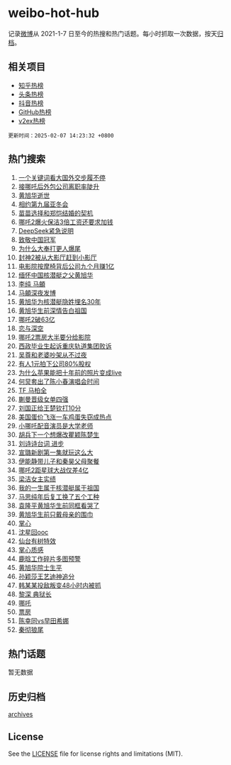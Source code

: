 # weibo-hot-hub

记录[微博](https://www.weibo.com)从 2021-1-7 日至今的热搜和热门话题。每小时抓取一次数据，按天[归档](archives)。

## 相关项目

- [知乎热榜](https://github.com/lonnyzhang423/zhihu-hot-hub)
- [头条热榜](https://github.com/lonnyzhang423/toutiao-hot-hub)
- [抖音热榜](https://github.com/lonnyzhang423/douyin-hot-hub)
- [GitHub热榜](https://github.com/lonnyzhang423/github-hot-hub)
- [v2ex热榜](https://github.com/lonnyzhang423/v2ex-hot-hub)


`更新时间：2025-02-07 14:23:32 +0800`

## 热门搜索

1. [一个关键词看大国外交步履不停](https://m.weibo.cn/search?containerid=100103type%3D1%26t%3D10%26q%3D%23%E4%B8%80%E4%B8%AA%E5%85%B3%E9%94%AE%E8%AF%8D%E7%9C%8B%E5%A4%A7%E5%9B%BD%E5%A4%96%E4%BA%A4%E6%AD%A5%E5%B1%A5%E4%B8%8D%E5%81%9C%23&stream_entry_id=51&isnewpage=1&extparam=seat%3D1%26pos%3D0%26cate%3D10103%26q%3D%2523%25E4%25B8%2580%25E4%25B8%25AA%25E5%2585%25B3%25E9%2594%25AE%25E8%25AF%258D%25E7%259C%258B%25E5%25A4%25A7%25E5%259B%25BD%25E5%25A4%2596%25E4%25BA%25A4%25E6%25AD%25A5%25E5%25B1%25A5%25E4%25B8%258D%25E5%2581%259C%2523%26filter_type%3Drealtimehot%26stream_entry_id%3D51%26c_type%3D51%26dgr%3D0%26display_time%3D1738909411%26pre_seqid%3D173890941124101125908123)
1. [接哪吒后外包公司离职率陡升](https://m.weibo.cn/search?containerid=100103type%3D1%26t%3D10%26q%3D%23%E6%8E%A5%E5%93%AA%E5%90%92%E5%90%8E%E5%A4%96%E5%8C%85%E5%85%AC%E5%8F%B8%E7%A6%BB%E8%81%8C%E7%8E%87%E9%99%A1%E5%8D%87%23&stream_entry_id=31&isnewpage=1&extparam=seat%3D1%26q%3D%2523%25E6%258E%25A5%25E5%2593%25AA%25E5%2590%2592%25E5%2590%258E%25E5%25A4%2596%25E5%258C%2585%25E5%2585%25AC%25E5%258F%25B8%25E7%25A6%25BB%25E8%2581%258C%25E7%258E%2587%25E9%2599%25A1%25E5%258D%2587%2523%26filter_type%3Drealtimehot%26flag%3D1%26c_type%3D31%26pos%3D0%26cate%3D5001%26realpos%3D1%26band_rank%3D1%26stream_entry_id%3D31%26dgr%3D0%26lcate%3D5001%26display_time%3D1738909411%26pre_seqid%3D173890941124101125908123)
1. [黄旭华逝世](https://m.weibo.cn/search?containerid=100103type%3D1%26t%3D10%26q%3D%23%E9%BB%84%E6%97%AD%E5%8D%8E%E9%80%9D%E4%B8%96%23&stream_entry_id=31&isnewpage=1&extparam=seat%3D1%26q%3D%2523%25E9%25BB%2584%25E6%2597%25AD%25E5%258D%258E%25E9%2580%259D%25E4%25B8%2596%2523%26filter_type%3Drealtimehot%26flag%3D16%26c_type%3D31%26pos%3D1%26cate%3D5001%26realpos%3D2%26band_rank%3D2%26stream_entry_id%3D31%26dgr%3D0%26lcate%3D5001%26display_time%3D1738909411%26pre_seqid%3D173890941124101125908123)
1. [相约第九届亚冬会](https://m.weibo.cn/search?containerid=100103type%3D1%26t%3D10%26q%3D%23%E7%9B%B8%E7%BA%A6%E7%AC%AC%E4%B9%9D%E5%B1%8A%E4%BA%9A%E5%86%AC%E4%BC%9A%23&stream_entry_id=31&isnewpage=1&extparam=seat%3D1%26q%3D%2523%25E7%259B%25B8%25E7%25BA%25A6%25E7%25AC%25AC%25E4%25B9%259D%25E5%25B1%258A%25E4%25BA%259A%25E5%2586%25AC%25E4%25BC%259A%2523%26filter_type%3Drealtimehot%26flag%3D1%26c_type%3D31%26pos%3D2%26cate%3D5001%26realpos%3D3%26band_rank%3D3%26stream_entry_id%3D31%26dgr%3D0%26lcate%3D5001%26display_time%3D1738909411%26pre_seqid%3D173890941124101125908123)
1. [苗苗选择和郑恺结婚的契机](https://m.weibo.cn/search?containerid=100103type%3D1%26t%3D10%26q%3D%E8%8B%97%E8%8B%97%E9%80%89%E6%8B%A9%E5%92%8C%E9%83%91%E6%81%BA%E7%BB%93%E5%A9%9A%E7%9A%84%E5%A5%91%E6%9C%BA&stream_entry_id=31&isnewpage=1&extparam=seat%3D1%26q%3D%25E8%258B%2597%25E8%258B%2597%25E9%2580%2589%25E6%258B%25A9%25E5%2592%258C%25E9%2583%2591%25E6%2581%25BA%25E7%25BB%2593%25E5%25A9%259A%25E7%259A%2584%25E5%25A5%2591%25E6%259C%25BA%26filter_type%3Drealtimehot%26flag%3D1%26c_type%3D31%26pos%3D3%26cate%3D5001%26realpos%3D4%26band_rank%3D4%26stream_entry_id%3D31%26dgr%3D0%26lcate%3D5001%26display_time%3D1738909411%26pre_seqid%3D173890941124101125908123)
1. [哪吒2爆火保洁3倍工资还要求加钱](https://m.weibo.cn/search?containerid=100103type%3D1%26t%3D10%26q%3D%23%E5%93%AA%E5%90%922%E7%88%86%E7%81%AB%E4%BF%9D%E6%B4%813%E5%80%8D%E5%B7%A5%E8%B5%84%E8%BF%98%E8%A6%81%E6%B1%82%E5%8A%A0%E9%92%B1%23&stream_entry_id=31&isnewpage=1&extparam=seat%3D1%26q%3D%2523%25E5%2593%25AA%25E5%2590%25922%25E7%2588%2586%25E7%2581%25AB%25E4%25BF%259D%25E6%25B4%25813%25E5%2580%258D%25E5%25B7%25A5%25E8%25B5%2584%25E8%25BF%2598%25E8%25A6%2581%25E6%25B1%2582%25E5%258A%25A0%25E9%2592%25B1%2523%26filter_type%3Drealtimehot%26flag%3D0%26c_type%3D31%26pos%3D4%26cate%3D5001%26realpos%3D5%26band_rank%3D5%26stream_entry_id%3D31%26dgr%3D0%26lcate%3D5001%26display_time%3D1738909411%26pre_seqid%3D173890941124101125908123)
1. [DeepSeek紧急说明](https://m.weibo.cn/search?containerid=100103type%3D1%26t%3D10%26q%3D%23DeepSeek%E7%B4%A7%E6%80%A5%E8%AF%B4%E6%98%8E%23&stream_entry_id=31&isnewpage=1&extparam=seat%3D1%26q%3D%2523DeepSeek%25E7%25B4%25A7%25E6%2580%25A5%25E8%25AF%25B4%25E6%2598%258E%2523%26filter_type%3Drealtimehot%26flag%3D2%26c_type%3D31%26pos%3D5%26cate%3D5001%26realpos%3D6%26band_rank%3D6%26stream_entry_id%3D31%26dgr%3D0%26lcate%3D5001%26display_time%3D1738909411%26pre_seqid%3D173890941124101125908123)
1. [致敬中国冠军](https://m.weibo.cn/search?containerid=100103type%3D1%26t%3D10%26q%3D%23%E8%87%B4%E6%95%AC%E4%B8%AD%E5%9B%BD%E5%86%A0%E5%86%9B%23&stream_entry_id=31&isnewpage=1&extparam=seat%3D1%26topic_ad%3D1%26q%3D%2523%25E8%2587%25B4%25E6%2595%25AC%25E4%25B8%25AD%25E5%259B%25BD%25E5%2586%25A0%25E5%2586%259B%2523%26filter_type%3Drealtimehot%26dgr%3D0%26c_type%3D31%26pos%3D6%26cate%3D5001%26band_rank%3D7%26is_ad_pos%3D1%26stream_entry_id%3D31%26adid%3D275579%26lcate%3D5001%26display_time%3D1738909411%26pre_seqid%3D173890941124101125908123)
1. [为什么大奉打更人爆尾](https://m.weibo.cn/search?containerid=100103type%3D1%26t%3D10%26q%3D%E4%B8%BA%E4%BB%80%E4%B9%88%E5%A4%A7%E5%A5%89%E6%89%93%E6%9B%B4%E4%BA%BA%E7%88%86%E5%B0%BE&stream_entry_id=31&isnewpage=1&extparam=seat%3D1%26q%3D%25E4%25B8%25BA%25E4%25BB%2580%25E4%25B9%2588%25E5%25A4%25A7%25E5%25A5%2589%25E6%2589%2593%25E6%259B%25B4%25E4%25BA%25BA%25E7%2588%2586%25E5%25B0%25BE%26filter_type%3Drealtimehot%26flag%3D2%26c_type%3D31%26pos%3D7%26cate%3D5001%26realpos%3D7%26band_rank%3D7%26stream_entry_id%3D31%26dgr%3D0%26lcate%3D5001%26display_time%3D1738909411%26pre_seqid%3D173890941124101125908123)
1. [封神2被从大影厅赶到小影厅](https://m.weibo.cn/search?containerid=100103type%3D1%26t%3D10%26q%3D%23%E5%B0%81%E7%A5%9E2%E8%A2%AB%E4%BB%8E%E5%A4%A7%E5%BD%B1%E5%8E%85%E8%B5%B6%E5%88%B0%E5%B0%8F%E5%BD%B1%E5%8E%85%23&stream_entry_id=31&isnewpage=1&extparam=seat%3D1%26q%3D%2523%25E5%25B0%2581%25E7%25A5%259E2%25E8%25A2%25AB%25E4%25BB%258E%25E5%25A4%25A7%25E5%25BD%25B1%25E5%258E%2585%25E8%25B5%25B6%25E5%2588%25B0%25E5%25B0%258F%25E5%25BD%25B1%25E5%258E%2585%2523%26filter_type%3Drealtimehot%26flag%3D2%26c_type%3D31%26pos%3D8%26cate%3D5001%26realpos%3D8%26band_rank%3D8%26stream_entry_id%3D31%26dgr%3D0%26lcate%3D5001%26display_time%3D1738909411%26pre_seqid%3D173890941124101125908123)
1. [电影院按摩椅背后公司九个月赚1亿](https://m.weibo.cn/search?containerid=100103type%3D1%26t%3D10%26q%3D%23%E7%94%B5%E5%BD%B1%E9%99%A2%E6%8C%89%E6%91%A9%E6%A4%85%E8%83%8C%E5%90%8E%E5%85%AC%E5%8F%B8%E4%B9%9D%E4%B8%AA%E6%9C%88%E8%B5%9A1%E4%BA%BF%23&stream_entry_id=31&isnewpage=1&extparam=seat%3D1%26q%3D%2523%25E7%2594%25B5%25E5%25BD%25B1%25E9%2599%25A2%25E6%258C%2589%25E6%2591%25A9%25E6%25A4%2585%25E8%2583%258C%25E5%2590%258E%25E5%2585%25AC%25E5%258F%25B8%25E4%25B9%259D%25E4%25B8%25AA%25E6%259C%2588%25E8%25B5%259A1%25E4%25BA%25BF%2523%26filter_type%3Drealtimehot%26flag%3D0%26c_type%3D31%26pos%3D9%26cate%3D5001%26realpos%3D9%26band_rank%3D9%26stream_entry_id%3D31%26dgr%3D0%26lcate%3D5001%26display_time%3D1738909411%26pre_seqid%3D173890941124101125908123)
1. [缅怀中国核潜艇之父黄旭华](https://m.weibo.cn/search?containerid=100103type%3D1%26t%3D10%26q%3D%23%E7%BC%85%E6%80%80%E4%B8%AD%E5%9B%BD%E6%A0%B8%E6%BD%9C%E8%89%87%E4%B9%8B%E7%88%B6%E9%BB%84%E6%97%AD%E5%8D%8E%23&stream_entry_id=31&isnewpage=1&extparam=seat%3D1%26q%3D%2523%25E7%25BC%2585%25E6%2580%2580%25E4%25B8%25AD%25E5%259B%25BD%25E6%25A0%25B8%25E6%25BD%259C%25E8%2589%2587%25E4%25B9%258B%25E7%2588%25B6%25E9%25BB%2584%25E6%2597%25AD%25E5%258D%258E%2523%26filter_type%3Drealtimehot%26flag%3D0%26c_type%3D31%26pos%3D10%26cate%3D5001%26realpos%3D10%26band_rank%3D10%26stream_entry_id%3D31%26dgr%3D0%26lcate%3D5001%26display_time%3D1738909411%26pre_seqid%3D173890941124101125908123)
1. [李纯 马頔](https://m.weibo.cn/search?containerid=100103type%3D1%26t%3D10%26q%3D%E6%9D%8E%E7%BA%AF+%E9%A9%AC%E9%A0%94&stream_entry_id=31&isnewpage=1&extparam=seat%3D1%26q%3D%25E6%259D%258E%25E7%25BA%25AF%2520%25E9%25A9%25AC%25E9%25A0%2594%26filter_type%3Drealtimehot%26flag%3D1%26c_type%3D31%26pos%3D11%26cate%3D5001%26realpos%3D11%26band_rank%3D11%26stream_entry_id%3D31%26dgr%3D0%26lcate%3D5001%26display_time%3D1738909411%26pre_seqid%3D173890941124101125908123)
1. [马頔深夜发博](https://m.weibo.cn/search?containerid=100103type%3D1%26t%3D10%26q%3D%23%E9%A9%AC%E9%A0%94%E6%B7%B1%E5%A4%9C%E5%8F%91%E5%8D%9A%23&stream_entry_id=31&isnewpage=1&extparam=seat%3D1%26q%3D%2523%25E9%25A9%25AC%25E9%25A0%2594%25E6%25B7%25B1%25E5%25A4%259C%25E5%258F%2591%25E5%258D%259A%2523%26filter_type%3Drealtimehot%26flag%3D2%26c_type%3D31%26pos%3D12%26cate%3D5001%26realpos%3D12%26band_rank%3D12%26stream_entry_id%3D31%26dgr%3D0%26lcate%3D5001%26display_time%3D1738909411%26pre_seqid%3D173890941124101125908123)
1. [黄旭华为核潜艇隐姓埋名30年](https://m.weibo.cn/search?containerid=100103type%3D1%26t%3D10%26q%3D%23%E9%BB%84%E6%97%AD%E5%8D%8E%E4%B8%BA%E6%A0%B8%E6%BD%9C%E8%89%87%E9%9A%90%E5%A7%93%E5%9F%8B%E5%90%8D30%E5%B9%B4%23&stream_entry_id=31&isnewpage=1&extparam=seat%3D1%26q%3D%2523%25E9%25BB%2584%25E6%2597%25AD%25E5%258D%258E%25E4%25B8%25BA%25E6%25A0%25B8%25E6%25BD%259C%25E8%2589%2587%25E9%259A%2590%25E5%25A7%2593%25E5%259F%258B%25E5%2590%258D30%25E5%25B9%25B4%2523%26filter_type%3Drealtimehot%26flag%3D0%26c_type%3D31%26pos%3D13%26cate%3D5001%26realpos%3D13%26band_rank%3D13%26stream_entry_id%3D31%26dgr%3D0%26lcate%3D5001%26display_time%3D1738909411%26pre_seqid%3D173890941124101125908123)
1. [黄旭华生前深情告白祖国](https://m.weibo.cn/search?containerid=100103type%3D1%26t%3D10%26q%3D%23%E9%BB%84%E6%97%AD%E5%8D%8E%E7%94%9F%E5%89%8D%E6%B7%B1%E6%83%85%E5%91%8A%E7%99%BD%E7%A5%96%E5%9B%BD%23&stream_entry_id=31&isnewpage=1&extparam=seat%3D1%26q%3D%2523%25E9%25BB%2584%25E6%2597%25AD%25E5%258D%258E%25E7%2594%259F%25E5%2589%258D%25E6%25B7%25B1%25E6%2583%2585%25E5%2591%258A%25E7%2599%25BD%25E7%25A5%2596%25E5%259B%25BD%2523%26filter_type%3Drealtimehot%26flag%3D0%26c_type%3D31%26pos%3D14%26cate%3D5001%26realpos%3D14%26band_rank%3D14%26stream_entry_id%3D31%26dgr%3D0%26lcate%3D5001%26display_time%3D1738909411%26pre_seqid%3D173890941124101125908123)
1. [哪吒2破63亿](https://m.weibo.cn/search?containerid=100103type%3D1%26t%3D10%26q%3D%23%E5%93%AA%E5%90%922%E7%A0%B463%E4%BA%BF%23&stream_entry_id=31&isnewpage=1&extparam=seat%3D1%26q%3D%2523%25E5%2593%25AA%25E5%2590%25922%25E7%25A0%25B463%25E4%25BA%25BF%2523%26filter_type%3Drealtimehot%26flag%3D0%26c_type%3D31%26pos%3D15%26cate%3D5001%26realpos%3D15%26band_rank%3D15%26stream_entry_id%3D31%26dgr%3D0%26lcate%3D5001%26display_time%3D1738909411%26pre_seqid%3D173890941124101125908123)
1. [恋与深空](https://m.weibo.cn/search?containerid=100103type%3D1%26t%3D10%26q%3D%E6%81%8B%E4%B8%8E%E6%B7%B1%E7%A9%BA&stream_entry_id=31&isnewpage=1&extparam=seat%3D1%26q%3D%25E6%2581%258B%25E4%25B8%258E%25E6%25B7%25B1%25E7%25A9%25BA%26filter_type%3Drealtimehot%26flag%3D0%26c_type%3D31%26pos%3D16%26cate%3D5001%26realpos%3D16%26band_rank%3D16%26stream_entry_id%3D31%26dgr%3D0%26lcate%3D5001%26display_time%3D1738909411%26pre_seqid%3D173890941124101125908123)
1. [哪吒2票房大半要分给影院](https://m.weibo.cn/search?containerid=100103type%3D1%26t%3D10%26q%3D%23%E5%93%AA%E5%90%922%E7%A5%A8%E6%88%BF%E5%A4%A7%E5%8D%8A%E8%A6%81%E5%88%86%E7%BB%99%E5%BD%B1%E9%99%A2%23&stream_entry_id=31&isnewpage=1&extparam=seat%3D1%26q%3D%2523%25E5%2593%25AA%25E5%2590%25922%25E7%25A5%25A8%25E6%2588%25BF%25E5%25A4%25A7%25E5%258D%258A%25E8%25A6%2581%25E5%2588%2586%25E7%25BB%2599%25E5%25BD%25B1%25E9%2599%25A2%2523%26filter_type%3Drealtimehot%26flag%3D2%26c_type%3D31%26pos%3D17%26cate%3D5001%26realpos%3D17%26band_rank%3D17%26stream_entry_id%3D31%26dgr%3D0%26lcate%3D5001%26display_time%3D1738909411%26pre_seqid%3D173890941124101125908123)
1. [西政毕业生起诉重庆轨道集团败诉](https://m.weibo.cn/search?containerid=100103type%3D1%26t%3D10%26q%3D%23%E8%A5%BF%E6%94%BF%E6%AF%95%E4%B8%9A%E7%94%9F%E8%B5%B7%E8%AF%89%E9%87%8D%E5%BA%86%E8%BD%A8%E9%81%93%E9%9B%86%E5%9B%A2%E8%B4%A5%E8%AF%89%23&stream_entry_id=31&isnewpage=1&extparam=seat%3D1%26q%3D%2523%25E8%25A5%25BF%25E6%2594%25BF%25E6%25AF%2595%25E4%25B8%259A%25E7%2594%259F%25E8%25B5%25B7%25E8%25AF%2589%25E9%2587%258D%25E5%25BA%2586%25E8%25BD%25A8%25E9%2581%2593%25E9%259B%2586%25E5%259B%25A2%25E8%25B4%25A5%25E8%25AF%2589%2523%26filter_type%3Drealtimehot%26flag%3D1%26c_type%3D31%26pos%3D18%26cate%3D5001%26realpos%3D18%26band_rank%3D18%26stream_entry_id%3D31%26dgr%3D0%26lcate%3D5001%26display_time%3D1738909411%26pre_seqid%3D173890941124101125908123)
1. [吴尊和老婆吵架从不过夜](https://m.weibo.cn/search?containerid=100103type%3D1%26t%3D10%26q%3D%E5%90%B4%E5%B0%8A%E5%92%8C%E8%80%81%E5%A9%86%E5%90%B5%E6%9E%B6%E4%BB%8E%E4%B8%8D%E8%BF%87%E5%A4%9C&stream_entry_id=31&isnewpage=1&extparam=seat%3D1%26q%3D%25E5%2590%25B4%25E5%25B0%258A%25E5%2592%258C%25E8%2580%2581%25E5%25A9%2586%25E5%2590%25B5%25E6%259E%25B6%25E4%25BB%258E%25E4%25B8%258D%25E8%25BF%2587%25E5%25A4%259C%26filter_type%3Drealtimehot%26flag%3D1%26c_type%3D31%26pos%3D19%26cate%3D5001%26realpos%3D19%26band_rank%3D19%26stream_entry_id%3D31%26dgr%3D0%26lcate%3D5001%26display_time%3D1738909411%26pre_seqid%3D173890941124101125908123)
1. [有人1元拍下公司80%股权](https://m.weibo.cn/search?containerid=100103type%3D1%26t%3D10%26q%3D%23%E6%9C%89%E4%BA%BA1%E5%85%83%E6%8B%8D%E4%B8%8B%E5%85%AC%E5%8F%B880%25%E8%82%A1%E6%9D%83%23&stream_entry_id=31&isnewpage=1&extparam=seat%3D1%26q%3D%2523%25E6%259C%2589%25E4%25BA%25BA1%25E5%2585%2583%25E6%258B%258D%25E4%25B8%258B%25E5%2585%25AC%25E5%258F%25B880%2525%25E8%2582%25A1%25E6%259D%2583%2523%26filter_type%3Drealtimehot%26flag%3D1%26c_type%3D31%26pos%3D20%26cate%3D5001%26realpos%3D20%26band_rank%3D20%26stream_entry_id%3D31%26dgr%3D0%26lcate%3D5001%26display_time%3D1738909411%26pre_seqid%3D173890941124101125908123)
1. [为什么苹果能把十年前的照片变成live](https://m.weibo.cn/search?containerid=100103type%3D1%26t%3D10%26q%3D%23%E4%B8%BA%E4%BB%80%E4%B9%88%E8%8B%B9%E6%9E%9C%E8%83%BD%E6%8A%8A%E5%8D%81%E5%B9%B4%E5%89%8D%E7%9A%84%E7%85%A7%E7%89%87%E5%8F%98%E6%88%90live%23&stream_entry_id=31&isnewpage=1&extparam=seat%3D1%26q%3D%2523%25E4%25B8%25BA%25E4%25BB%2580%25E4%25B9%2588%25E8%258B%25B9%25E6%259E%259C%25E8%2583%25BD%25E6%258A%258A%25E5%258D%2581%25E5%25B9%25B4%25E5%2589%258D%25E7%259A%2584%25E7%2585%25A7%25E7%2589%2587%25E5%258F%2598%25E6%2588%2590live%2523%26filter_type%3Drealtimehot%26flag%3D1%26c_type%3D31%26pos%3D21%26cate%3D5001%26realpos%3D21%26band_rank%3D21%26stream_entry_id%3D31%26dgr%3D0%26lcate%3D5001%26display_time%3D1738909411%26pre_seqid%3D173890941124101125908123)
1. [何炅套出了陈小春演唱会时间](https://m.weibo.cn/search?containerid=100103type%3D1%26t%3D10%26q%3D%E4%BD%95%E7%82%85%E5%A5%97%E5%87%BA%E4%BA%86%E9%99%88%E5%B0%8F%E6%98%A5%E6%BC%94%E5%94%B1%E4%BC%9A%E6%97%B6%E9%97%B4&stream_entry_id=31&isnewpage=1&extparam=seat%3D1%26q%3D%25E4%25BD%2595%25E7%2582%2585%25E5%25A5%2597%25E5%2587%25BA%25E4%25BA%2586%25E9%2599%2588%25E5%25B0%258F%25E6%2598%25A5%25E6%25BC%2594%25E5%2594%25B1%25E4%25BC%259A%25E6%2597%25B6%25E9%2597%25B4%26filter_type%3Drealtimehot%26flag%3D1%26c_type%3D31%26pos%3D22%26cate%3D5001%26realpos%3D22%26band_rank%3D22%26stream_entry_id%3D31%26dgr%3D0%26lcate%3D5001%26display_time%3D1738909411%26pre_seqid%3D173890941124101125908123)
1. [TF 马柏全](https://m.weibo.cn/search?containerid=100103type%3D1%26t%3D10%26q%3DTF+%E9%A9%AC%E6%9F%8F%E5%85%A8&stream_entry_id=31&isnewpage=1&extparam=seat%3D1%26q%3DTF%2520%25E9%25A9%25AC%25E6%259F%258F%25E5%2585%25A8%26filter_type%3Drealtimehot%26flag%3D1%26c_type%3D31%26pos%3D23%26cate%3D5001%26realpos%3D23%26band_rank%3D23%26stream_entry_id%3D31%26dgr%3D0%26lcate%3D5001%26display_time%3D1738909411%26pre_seqid%3D173890941124101125908123)
1. [蒯曼晋级女单四强](https://m.weibo.cn/search?containerid=100103type%3D1%26t%3D10%26q%3D%23%E8%92%AF%E6%9B%BC%E6%99%8B%E7%BA%A7%E5%A5%B3%E5%8D%95%E5%9B%9B%E5%BC%BA%23&stream_entry_id=31&isnewpage=1&extparam=seat%3D1%26q%3D%2523%25E8%2592%25AF%25E6%259B%25BC%25E6%2599%258B%25E7%25BA%25A7%25E5%25A5%25B3%25E5%258D%2595%25E5%259B%259B%25E5%25BC%25BA%2523%26filter_type%3Drealtimehot%26flag%3D1%26c_type%3D31%26pos%3D24%26cate%3D5001%26realpos%3D24%26band_rank%3D24%26stream_entry_id%3D31%26dgr%3D0%26lcate%3D5001%26display_time%3D1738909411%26pre_seqid%3D173890941124101125908123)
1. [刘国正给王楚钦打10分](https://m.weibo.cn/search?containerid=100103type%3D1%26t%3D10%26q%3D%23%E5%88%98%E5%9B%BD%E6%AD%A3%E7%BB%99%E7%8E%8B%E6%A5%9A%E9%92%A6%E6%89%9310%E5%88%86%23&stream_entry_id=31&isnewpage=1&extparam=seat%3D1%26q%3D%2523%25E5%2588%2598%25E5%259B%25BD%25E6%25AD%25A3%25E7%25BB%2599%25E7%258E%258B%25E6%25A5%259A%25E9%2592%25A6%25E6%2589%259310%25E5%2588%2586%2523%26filter_type%3Drealtimehot%26flag%3D1%26c_type%3D31%26pos%3D25%26cate%3D5001%26realpos%3D25%26band_rank%3D25%26stream_entry_id%3D31%26dgr%3D0%26lcate%3D5001%26display_time%3D1738909411%26pre_seqid%3D173890941124101125908123)
1. [美国蛋价飞涨一车鸡蛋失窃成热点](https://m.weibo.cn/search?containerid=100103type%3D1%26t%3D10%26q%3D%23%E7%BE%8E%E5%9B%BD%E8%9B%8B%E4%BB%B7%E9%A3%9E%E6%B6%A8%E4%B8%80%E8%BD%A6%E9%B8%A1%E8%9B%8B%E5%A4%B1%E7%AA%83%E6%88%90%E7%83%AD%E7%82%B9%23&stream_entry_id=31&isnewpage=1&extparam=seat%3D1%26q%3D%2523%25E7%25BE%258E%25E5%259B%25BD%25E8%259B%258B%25E4%25BB%25B7%25E9%25A3%259E%25E6%25B6%25A8%25E4%25B8%2580%25E8%25BD%25A6%25E9%25B8%25A1%25E8%259B%258B%25E5%25A4%25B1%25E7%25AA%2583%25E6%2588%2590%25E7%2583%25AD%25E7%2582%25B9%2523%26filter_type%3Drealtimehot%26flag%3D1%26c_type%3D31%26pos%3D26%26cate%3D5001%26realpos%3D26%26band_rank%3D26%26stream_entry_id%3D31%26dgr%3D0%26lcate%3D5001%26display_time%3D1738909411%26pre_seqid%3D173890941124101125908123)
1. [小哪吒配音演员是大学老师](https://m.weibo.cn/search?containerid=100103type%3D1%26t%3D10%26q%3D%23%E5%B0%8F%E5%93%AA%E5%90%92%E9%85%8D%E9%9F%B3%E6%BC%94%E5%91%98%E6%98%AF%E5%A4%A7%E5%AD%A6%E8%80%81%E5%B8%88%23&stream_entry_id=31&isnewpage=1&extparam=seat%3D1%26q%3D%2523%25E5%25B0%258F%25E5%2593%25AA%25E5%2590%2592%25E9%2585%258D%25E9%259F%25B3%25E6%25BC%2594%25E5%2591%2598%25E6%2598%25AF%25E5%25A4%25A7%25E5%25AD%25A6%25E8%2580%2581%25E5%25B8%2588%2523%26filter_type%3Drealtimehot%26flag%3D1%26c_type%3D31%26pos%3D27%26cate%3D5001%26realpos%3D27%26band_rank%3D27%26stream_entry_id%3D31%26dgr%3D0%26lcate%3D5001%26display_time%3D1738909411%26pre_seqid%3D173890941124101125908123)
1. [胡兵下一个想爆改瞿颖陈楚生](https://m.weibo.cn/search?containerid=100103type%3D1%26t%3D10%26q%3D%E8%83%A1%E5%85%B5%E4%B8%8B%E4%B8%80%E4%B8%AA%E6%83%B3%E7%88%86%E6%94%B9%E7%9E%BF%E9%A2%96%E9%99%88%E6%A5%9A%E7%94%9F&stream_entry_id=31&isnewpage=1&extparam=seat%3D1%26q%3D%25E8%2583%25A1%25E5%2585%25B5%25E4%25B8%258B%25E4%25B8%2580%25E4%25B8%25AA%25E6%2583%25B3%25E7%2588%2586%25E6%2594%25B9%25E7%259E%25BF%25E9%25A2%2596%25E9%2599%2588%25E6%25A5%259A%25E7%2594%259F%26filter_type%3Drealtimehot%26flag%3D1%26c_type%3D31%26pos%3D28%26cate%3D5001%26realpos%3D28%26band_rank%3D28%26stream_entry_id%3D31%26dgr%3D0%26lcate%3D5001%26display_time%3D1738909411%26pre_seqid%3D173890941124101125908123)
1. [刘诗诗台词 进步](https://m.weibo.cn/search?containerid=100103type%3D1%26t%3D10%26q%3D%E5%88%98%E8%AF%97%E8%AF%97%E5%8F%B0%E8%AF%8D+%E8%BF%9B%E6%AD%A5&stream_entry_id=31&isnewpage=1&extparam=seat%3D1%26q%3D%25E5%2588%2598%25E8%25AF%2597%25E8%25AF%2597%25E5%258F%25B0%25E8%25AF%258D%2520%25E8%25BF%259B%25E6%25AD%25A5%26filter_type%3Drealtimehot%26flag%3D1%26c_type%3D31%26pos%3D29%26cate%3D5001%26realpos%3D29%26band_rank%3D29%26stream_entry_id%3D31%26dgr%3D0%26lcate%3D5001%26display_time%3D1738909411%26pre_seqid%3D173890941124101125908123)
1. [宣璐新剧第一集就玩这么大](https://m.weibo.cn/search?containerid=100103type%3D1%26t%3D10%26q%3D%E5%AE%A3%E7%92%90%E6%96%B0%E5%89%A7%E7%AC%AC%E4%B8%80%E9%9B%86%E5%B0%B1%E7%8E%A9%E8%BF%99%E4%B9%88%E5%A4%A7&stream_entry_id=31&isnewpage=1&extparam=seat%3D1%26q%3D%25E5%25AE%25A3%25E7%2592%2590%25E6%2596%25B0%25E5%2589%25A7%25E7%25AC%25AC%25E4%25B8%2580%25E9%259B%2586%25E5%25B0%25B1%25E7%258E%25A9%25E8%25BF%2599%25E4%25B9%2588%25E5%25A4%25A7%26filter_type%3Drealtimehot%26flag%3D1%26c_type%3D31%26pos%3D30%26cate%3D5001%26realpos%3D30%26band_rank%3D30%26stream_entry_id%3D31%26dgr%3D0%26lcate%3D5001%26display_time%3D1738909411%26pre_seqid%3D173890941124101125908123)
1. [伊能静带儿子和秦昊父母聚餐](https://m.weibo.cn/search?containerid=100103type%3D1%26t%3D10%26q%3D%23%E4%BC%8A%E8%83%BD%E9%9D%99%E5%B8%A6%E5%84%BF%E5%AD%90%E5%92%8C%E7%A7%A6%E6%98%8A%E7%88%B6%E6%AF%8D%E8%81%9A%E9%A4%90%23&stream_entry_id=31&isnewpage=1&extparam=seat%3D1%26q%3D%2523%25E4%25BC%258A%25E8%2583%25BD%25E9%259D%2599%25E5%25B8%25A6%25E5%2584%25BF%25E5%25AD%2590%25E5%2592%258C%25E7%25A7%25A6%25E6%2598%258A%25E7%2588%25B6%25E6%25AF%258D%25E8%2581%259A%25E9%25A4%2590%2523%26filter_type%3Drealtimehot%26flag%3D1%26c_type%3D31%26pos%3D31%26cate%3D5001%26realpos%3D31%26band_rank%3D31%26stream_entry_id%3D31%26dgr%3D0%26lcate%3D5001%26display_time%3D1738909411%26pre_seqid%3D173890941124101125908123)
1. [哪吒2距星球大战仅差4亿](https://m.weibo.cn/search?containerid=100103type%3D1%26t%3D10%26q%3D%23%E5%93%AA%E5%90%922%E8%B7%9D%E6%98%9F%E7%90%83%E5%A4%A7%E6%88%98%E4%BB%85%E5%B7%AE4%E4%BA%BF%23&stream_entry_id=31&isnewpage=1&extparam=seat%3D1%26q%3D%2523%25E5%2593%25AA%25E5%2590%25922%25E8%25B7%259D%25E6%2598%259F%25E7%2590%2583%25E5%25A4%25A7%25E6%2588%2598%25E4%25BB%2585%25E5%25B7%25AE4%25E4%25BA%25BF%2523%26filter_type%3Drealtimehot%26flag%3D0%26c_type%3D31%26pos%3D32%26cate%3D5001%26realpos%3D32%26band_rank%3D32%26stream_entry_id%3D31%26dgr%3D0%26lcate%3D5001%26display_time%3D1738909411%26pre_seqid%3D173890941124101125908123)
1. [梁洁女主实绩](https://m.weibo.cn/search?containerid=100103type%3D1%26t%3D10%26q%3D%23%E6%A2%81%E6%B4%81%E5%A5%B3%E4%B8%BB%E5%AE%9E%E7%BB%A9%23&stream_entry_id=31&isnewpage=1&extparam=seat%3D1%26q%3D%2523%25E6%25A2%2581%25E6%25B4%2581%25E5%25A5%25B3%25E4%25B8%25BB%25E5%25AE%259E%25E7%25BB%25A9%2523%26filter_type%3Drealtimehot%26flag%3D0%26c_type%3D31%26pos%3D33%26cate%3D5001%26realpos%3D33%26band_rank%3D33%26stream_entry_id%3D31%26dgr%3D0%26lcate%3D5001%26display_time%3D1738909411%26pre_seqid%3D173890941124101125908123)
1. [我的一生属于核潜艇属于祖国](https://m.weibo.cn/search?containerid=100103type%3D1%26t%3D10%26q%3D%23%E6%88%91%E7%9A%84%E4%B8%80%E7%94%9F%E5%B1%9E%E4%BA%8E%E6%A0%B8%E6%BD%9C%E8%89%87%E5%B1%9E%E4%BA%8E%E7%A5%96%E5%9B%BD%23&stream_entry_id=31&isnewpage=1&extparam=seat%3D1%26q%3D%2523%25E6%2588%2591%25E7%259A%2584%25E4%25B8%2580%25E7%2594%259F%25E5%25B1%259E%25E4%25BA%258E%25E6%25A0%25B8%25E6%25BD%259C%25E8%2589%2587%25E5%25B1%259E%25E4%25BA%258E%25E7%25A5%2596%25E5%259B%25BD%2523%26filter_type%3Drealtimehot%26flag%3D0%26c_type%3D31%26pos%3D34%26cate%3D5001%26realpos%3D34%26band_rank%3D34%26stream_entry_id%3D31%26dgr%3D0%26lcate%3D5001%26display_time%3D1738909411%26pre_seqid%3D173890941124101125908123)
1. [马思纯年后复工换了五个工种](https://m.weibo.cn/search?containerid=100103type%3D1%26t%3D10%26q%3D%E9%A9%AC%E6%80%9D%E7%BA%AF%E5%B9%B4%E5%90%8E%E5%A4%8D%E5%B7%A5%E6%8D%A2%E4%BA%86%E4%BA%94%E4%B8%AA%E5%B7%A5%E7%A7%8D&stream_entry_id=31&isnewpage=1&extparam=seat%3D1%26q%3D%25E9%25A9%25AC%25E6%2580%259D%25E7%25BA%25AF%25E5%25B9%25B4%25E5%2590%258E%25E5%25A4%258D%25E5%25B7%25A5%25E6%258D%25A2%25E4%25BA%2586%25E4%25BA%2594%25E4%25B8%25AA%25E5%25B7%25A5%25E7%25A7%258D%26filter_type%3Drealtimehot%26flag%3D1%26c_type%3D31%26pos%3D35%26cate%3D5001%26realpos%3D35%26band_rank%3D35%26stream_entry_id%3D31%26dgr%3D0%26lcate%3D5001%26display_time%3D1738909411%26pre_seqid%3D173890941124101125908123)
1. [袁隆平黄旭华生前同框看哭了](https://m.weibo.cn/search?containerid=100103type%3D1%26t%3D10%26q%3D%23%E8%A2%81%E9%9A%86%E5%B9%B3%E9%BB%84%E6%97%AD%E5%8D%8E%E7%94%9F%E5%89%8D%E5%90%8C%E6%A1%86%E7%9C%8B%E5%93%AD%E4%BA%86%23&stream_entry_id=31&isnewpage=1&extparam=seat%3D1%26q%3D%2523%25E8%25A2%2581%25E9%259A%2586%25E5%25B9%25B3%25E9%25BB%2584%25E6%2597%25AD%25E5%258D%258E%25E7%2594%259F%25E5%2589%258D%25E5%2590%258C%25E6%25A1%2586%25E7%259C%258B%25E5%2593%25AD%25E4%25BA%2586%2523%26filter_type%3Drealtimehot%26flag%3D0%26c_type%3D31%26pos%3D36%26cate%3D5001%26realpos%3D36%26band_rank%3D36%26stream_entry_id%3D31%26dgr%3D0%26lcate%3D5001%26display_time%3D1738909411%26pre_seqid%3D173890941124101125908123)
1. [黄旭华生前只戴母亲的围巾](https://m.weibo.cn/search?containerid=100103type%3D1%26t%3D10%26q%3D%23%E9%BB%84%E6%97%AD%E5%8D%8E%E7%94%9F%E5%89%8D%E5%8F%AA%E6%88%B4%E6%AF%8D%E4%BA%B2%E7%9A%84%E5%9B%B4%E5%B7%BE%23&stream_entry_id=31&isnewpage=1&extparam=seat%3D1%26q%3D%2523%25E9%25BB%2584%25E6%2597%25AD%25E5%258D%258E%25E7%2594%259F%25E5%2589%258D%25E5%258F%25AA%25E6%2588%25B4%25E6%25AF%258D%25E4%25BA%25B2%25E7%259A%2584%25E5%259B%25B4%25E5%25B7%25BE%2523%26filter_type%3Drealtimehot%26flag%3D1%26c_type%3D31%26pos%3D37%26cate%3D5001%26realpos%3D37%26band_rank%3D37%26stream_entry_id%3D31%26dgr%3D0%26lcate%3D5001%26display_time%3D1738909411%26pre_seqid%3D173890941124101125908123)
1. [掌心](https://m.weibo.cn/search?containerid=100103type%3D1%26t%3D10%26q%3D%E6%8E%8C%E5%BF%83&stream_entry_id=31&isnewpage=1&extparam=seat%3D1%26q%3D%25E6%258E%258C%25E5%25BF%2583%26filter_type%3Drealtimehot%26flag%3D0%26c_type%3D31%26pos%3D38%26cate%3D5001%26realpos%3D38%26band_rank%3D38%26stream_entry_id%3D31%26dgr%3D0%26lcate%3D5001%26display_time%3D1738909411%26pre_seqid%3D173890941124101125908123)
1. [沈星回ooc](https://m.weibo.cn/search?containerid=100103type%3D1%26t%3D10%26q%3D%E6%B2%88%E6%98%9F%E5%9B%9Eooc&stream_entry_id=31&isnewpage=1&extparam=seat%3D1%26q%3D%25E6%25B2%2588%25E6%2598%259F%25E5%259B%259Eooc%26filter_type%3Drealtimehot%26flag%3D1%26c_type%3D31%26pos%3D39%26cate%3D5001%26realpos%3D39%26band_rank%3D39%26stream_entry_id%3D31%26dgr%3D0%26lcate%3D5001%26display_time%3D1738909411%26pre_seqid%3D173890941124101125908123)
1. [仙台有树特效](https://m.weibo.cn/search?containerid=100103type%3D1%26t%3D10%26q%3D%E4%BB%99%E5%8F%B0%E6%9C%89%E6%A0%91%E7%89%B9%E6%95%88&stream_entry_id=31&isnewpage=1&extparam=seat%3D1%26q%3D%25E4%25BB%2599%25E5%258F%25B0%25E6%259C%2589%25E6%25A0%2591%25E7%2589%25B9%25E6%2595%2588%26filter_type%3Drealtimehot%26flag%3D1%26c_type%3D31%26pos%3D40%26cate%3D5001%26realpos%3D40%26band_rank%3D40%26stream_entry_id%3D31%26dgr%3D0%26lcate%3D5001%26display_time%3D1738909411%26pre_seqid%3D173890941124101125908123)
1. [掌心质感](https://m.weibo.cn/search?containerid=100103type%3D1%26t%3D10%26q%3D%E6%8E%8C%E5%BF%83%E8%B4%A8%E6%84%9F&stream_entry_id=31&isnewpage=1&extparam=seat%3D1%26q%3D%25E6%258E%258C%25E5%25BF%2583%25E8%25B4%25A8%25E6%2584%259F%26filter_type%3Drealtimehot%26flag%3D1%26c_type%3D31%26pos%3D41%26cate%3D5001%26realpos%3D41%26band_rank%3D41%26stream_entry_id%3D31%26dgr%3D0%26lcate%3D5001%26display_time%3D1738909411%26pre_seqid%3D173890941124101125908123)
1. [鹿晗工作碎片多图预警](https://m.weibo.cn/search?containerid=100103type%3D1%26t%3D10%26q%3D%23%E9%B9%BF%E6%99%97%E5%B7%A5%E4%BD%9C%E7%A2%8E%E7%89%87%E5%A4%9A%E5%9B%BE%E9%A2%84%E8%AD%A6%23&stream_entry_id=31&isnewpage=1&extparam=seat%3D1%26q%3D%2523%25E9%25B9%25BF%25E6%2599%2597%25E5%25B7%25A5%25E4%25BD%259C%25E7%25A2%258E%25E7%2589%2587%25E5%25A4%259A%25E5%259B%25BE%25E9%25A2%2584%25E8%25AD%25A6%2523%26filter_type%3Drealtimehot%26flag%3D1%26c_type%3D31%26pos%3D42%26cate%3D5001%26realpos%3D42%26band_rank%3D42%26stream_entry_id%3D31%26dgr%3D0%26lcate%3D5001%26display_time%3D1738909411%26pre_seqid%3D173890941124101125908123)
1. [黄旭华院士生平](https://m.weibo.cn/search?containerid=100103type%3D1%26t%3D10%26q%3D%23%E9%BB%84%E6%97%AD%E5%8D%8E%E9%99%A2%E5%A3%AB%E7%94%9F%E5%B9%B3%23&stream_entry_id=31&isnewpage=1&extparam=seat%3D1%26q%3D%2523%25E9%25BB%2584%25E6%2597%25AD%25E5%258D%258E%25E9%2599%25A2%25E5%25A3%25AB%25E7%2594%259F%25E5%25B9%25B3%2523%26filter_type%3Drealtimehot%26flag%3D0%26c_type%3D31%26pos%3D43%26cate%3D5001%26realpos%3D43%26band_rank%3D43%26stream_entry_id%3D31%26dgr%3D0%26lcate%3D5001%26display_time%3D1738909411%26pre_seqid%3D173890941124101125908123)
1. [孙颖莎王艺迪神追分](https://m.weibo.cn/search?containerid=100103type%3D1%26t%3D10%26q%3D%23%E5%AD%99%E9%A2%96%E8%8E%8E%E7%8E%8B%E8%89%BA%E8%BF%AA%E7%A5%9E%E8%BF%BD%E5%88%86%23&stream_entry_id=31&isnewpage=1&extparam=seat%3D1%26q%3D%2523%25E5%25AD%2599%25E9%25A2%2596%25E8%258E%258E%25E7%258E%258B%25E8%2589%25BA%25E8%25BF%25AA%25E7%25A5%259E%25E8%25BF%25BD%25E5%2588%2586%2523%26filter_type%3Drealtimehot%26flag%3D1%26c_type%3D31%26pos%3D44%26cate%3D5001%26realpos%3D44%26band_rank%3D44%26stream_entry_id%3D31%26dgr%3D0%26lcate%3D5001%26display_time%3D1738909411%26pre_seqid%3D173890941124101125908123)
1. [韩某某投敌叛变48小时内被抓](https://m.weibo.cn/search?containerid=100103type%3D1%26t%3D10%26q%3D%23%E9%9F%A9%E6%9F%90%E6%9F%90%E6%8A%95%E6%95%8C%E5%8F%9B%E5%8F%9848%E5%B0%8F%E6%97%B6%E5%86%85%E8%A2%AB%E6%8A%93%23&stream_entry_id=31&isnewpage=1&extparam=seat%3D1%26q%3D%2523%25E9%259F%25A9%25E6%259F%2590%25E6%259F%2590%25E6%258A%2595%25E6%2595%258C%25E5%258F%259B%25E5%258F%259848%25E5%25B0%258F%25E6%2597%25B6%25E5%2586%2585%25E8%25A2%25AB%25E6%258A%2593%2523%26filter_type%3Drealtimehot%26flag%3D0%26c_type%3D31%26pos%3D45%26cate%3D5001%26realpos%3D45%26band_rank%3D45%26stream_entry_id%3D31%26dgr%3D0%26lcate%3D5001%26display_time%3D1738909411%26pre_seqid%3D173890941124101125908123)
1. [黎深 典狱长](https://m.weibo.cn/search?containerid=100103type%3D1%26t%3D10%26q%3D%E9%BB%8E%E6%B7%B1+%E5%85%B8%E7%8B%B1%E9%95%BF&stream_entry_id=31&isnewpage=1&extparam=seat%3D1%26q%3D%25E9%25BB%258E%25E6%25B7%25B1%2520%25E5%2585%25B8%25E7%258B%25B1%25E9%2595%25BF%26filter_type%3Drealtimehot%26flag%3D1%26c_type%3D31%26pos%3D46%26cate%3D5001%26realpos%3D46%26band_rank%3D46%26stream_entry_id%3D31%26dgr%3D0%26lcate%3D5001%26display_time%3D1738909411%26pre_seqid%3D173890941124101125908123)
1. [哪吒](https://m.weibo.cn/search?containerid=100103type%3D1%26t%3D10%26q%3D%E5%93%AA%E5%90%92&stream_entry_id=31&isnewpage=1&extparam=seat%3D1%26q%3D%25E5%2593%25AA%25E5%2590%2592%26filter_type%3Drealtimehot%26flag%3D0%26c_type%3D31%26pos%3D47%26cate%3D5001%26realpos%3D47%26band_rank%3D47%26stream_entry_id%3D31%26dgr%3D0%26lcate%3D5001%26display_time%3D1738909411%26pre_seqid%3D173890941124101125908123)
1. [票房](https://m.weibo.cn/search?containerid=100103type%3D1%26t%3D10%26q%3D%E7%A5%A8%E6%88%BF&stream_entry_id=31&isnewpage=1&extparam=seat%3D1%26q%3D%25E7%25A5%25A8%25E6%2588%25BF%26filter_type%3Drealtimehot%26flag%3D1%26c_type%3D31%26pos%3D48%26cate%3D5001%26realpos%3D48%26band_rank%3D48%26stream_entry_id%3D31%26dgr%3D0%26lcate%3D5001%26display_time%3D1738909411%26pre_seqid%3D173890941124101125908123)
1. [陈幸同vs早田希娜](https://m.weibo.cn/search?containerid=100103type%3D1%26t%3D10%26q%3D%23%E9%99%88%E5%B9%B8%E5%90%8Cvs%E6%97%A9%E7%94%B0%E5%B8%8C%E5%A8%9C%23&stream_entry_id=31&isnewpage=1&extparam=seat%3D1%26q%3D%2523%25E9%2599%2588%25E5%25B9%25B8%25E5%2590%258Cvs%25E6%2597%25A9%25E7%2594%25B0%25E5%25B8%258C%25E5%25A8%259C%2523%26filter_type%3Drealtimehot%26flag%3D1%26c_type%3D31%26pos%3D49%26cate%3D5001%26realpos%3D49%26band_rank%3D49%26stream_entry_id%3D31%26dgr%3D0%26lcate%3D5001%26display_time%3D1738909411%26pre_seqid%3D173890941124101125908123)
1. [秦彻狼尾](https://m.weibo.cn/search?containerid=100103type%3D1%26t%3D10%26q%3D%E7%A7%A6%E5%BD%BB%E7%8B%BC%E5%B0%BE&stream_entry_id=31&isnewpage=1&extparam=seat%3D1%26q%3D%25E7%25A7%25A6%25E5%25BD%25BB%25E7%258B%25BC%25E5%25B0%25BE%26filter_type%3Drealtimehot%26flag%3D1%26c_type%3D31%26pos%3D50%26cate%3D5001%26realpos%3D50%26band_rank%3D50%26stream_entry_id%3D31%26dgr%3D0%26lcate%3D5001%26display_time%3D1738909411%26pre_seqid%3D173890941124101125908123)

## 热门话题

暂无数据

## 历史归档

[archives](archives)

## License

See the [LICENSE](LICENSE) file for license rights and limitations (MIT).
